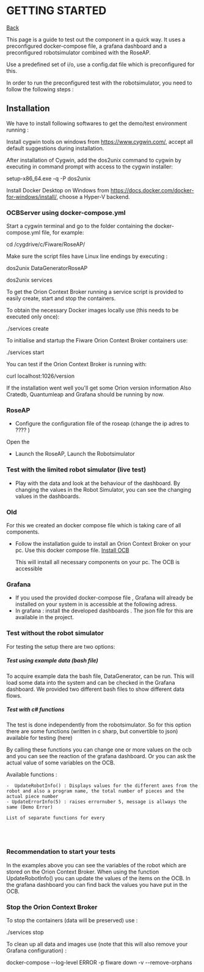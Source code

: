 # GETTING STARTED

[Back](README.md)

This page is a guide to test out the component in a quick way. It uses a preconfigured docker-compose file, a grafana dashboard and a preconfigured robotsimulator combined with the RoseAP.



Use a predefined set of i/o, use a config.dat file which is preconfigured for this.





In order to run the preconfigured test with the robotsimulator, you need to follow the following steps :

## Installation



We have to install following softwares to get the demo/test environment  running :

Install cygwin tools on windows from https://www.cygwin.com/, accept all default suggestions during installation.

After installation of Cygwin, add the dos2unix command to cygwin by executing in command prompt with access to the cygwin installer:

setup-x86_64.exe -q -P dos2unix

Install Docker Desktop on Windows from https://docs.docker.com/docker-for-windows/install/, choose a Hyper-V backend.

### OCBServer using docker-compose.yml

Start a cygwin terminal and go to the folder containing the docker-compose.yml file, for example:

cd /cygdrive/c/Fiware/RoseAP/

Make sure the script files have Linux line endings by executing :

dos2unix DataGeneratorRoseAP

dos2unix services

To get the Orion Context Broker running a service script is provided to easily create, start and stop the containers. 

To obtain the necessary Docker images locally use (this needs to be executed only once):

./services create

To initialise and startup the Fiware Orion Context Broker containers use:

./services start

You can test if the Orion Context Broker is running with:

curl localhost:1026/version

If the installation went well you'll get some Orion version information
Also Cratedb, Quantumleap and Grafana should be running by now. 


### RoseAP

- Configure the configuration file of the roseap (change the ip adres to  ???? )

Open the 

- Launch the RoseAP, Launch the Robotsimulator


### Test with the limited robot simulator (live test)

- Play with the data and  look at the behaviour of the dashboard.   By changing the values in the Robot Simulator, you can see the changing values in the dashboards.


### Old

For this we created an docker compose file which is taking care of all components.

- Follow the installation guide to install an Orion Context Broker on your pc. Use this docker compose file.  [Install OCB]( https://hub.docker.com/r/fiware/orion/)

  This will install all necessary components on your pc. The OCB is accessible 

### Grafana

- If you used the provided docker-compose file , Grafana will already be installed on your system in is accessible at the following adress.
- In grafana : install the developed dashboards . The json file for this are available in the project.







### Test without the robot simulator
For testing the setup there are two options:

##### Test using example data (bash file)
To acquire example data the bash file, DataGenerator, can be run. This will load some data into the system and can be checked in the Grafana dashboard. We provided two different bash files to show different data flows.

##### Test with c# functions
The test is done independently from the robotsimulator.
So for this option there are some functions (written in c sharp, but convertible to json) available for testing (here)

By calling these functions you can change one or more values on the ocb and you can see the reaction of the grafana dashboard. Or you can ask the actual value of some variables on the OCB.

Available functions :

    -  UpdateRobotInfo() : Displays values for the different axes from the robot and also a program name, the total number of pieces and the actual piece number
    - UpdateErrorInfo(5) : raises errornuber 5, message is allways the same (Demo Error)
    
    List of separate functions for every 


​    
​    

### Recommendation to start your tests
In the examples above you can see the variables of the robot which are stored on the Orion Context Broker. When using the function  UpdateRobotInfo() you can update the values of the items on the OCB.
In the grafana dashboard you can find back the values you have put in the OCB.

###  Stop the Orion Context Broker

To stop the containers (data will be preserved) use :

./services stop

To clean up all data and images use (note that this will also remove your Grafana configuration) :

docker-compose --log-level ERROR -p fiware down -v --remove-orphans
